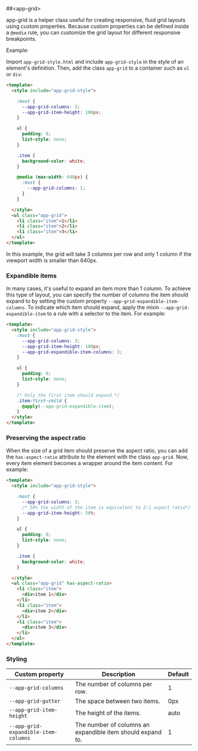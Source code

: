 ##&lt;app-grid&gt;

app-grid is a helper class useful for creating responsive, fluid grid layouts using custom properties.
Because custom properties can be defined inside a `@media` rule, you can customize the grid layout
for different responsive breakpoints.

Example:

Import `app-grid-style.html` and include `app-grid-style` in the style of an element's definition.
Then, add the class `app-grid` to a container such as `ul` or `div`:

```html
<template>
  <style include="app-grid-style">

    :host {
      --app-grid-columns: 3;
      --app-grid-item-height: 100px;
    }

    ul {
      padding: 0;
      list-style: none;
    }

    .item {
      background-color: white;
    }

    @media (max-width: 640px) {
      :host {
        --app-grid-columns: 1;
      }
    }

  </style>
  <ul class="app-grid">
    <li class="item">1</li>
    <li class="item">2</li>
    <li class="item">3</li>
  </ul>
</template>
```

In this example, the grid  will take 3 columns per row and only 1 column if the viewport width is
smaller than 640px.

### Expandible items

In many cases, it's useful to expand an item more than 1 column. To achieve this type of layout,
you can specify the number of columns the item should expand to by setting the custom property
`--app-grid-expandible-item-columns`. To indicate which item should expand, apply the mixin
`--app-grid-expandible-item` to a rule with a selector to the item. For example:

```html
<template>
  <style include="app-grid-style">
    :host {
      --app-grid-columns: 3;
      --app-grid-item-height: 100px;
      --app-grid-expandible-item-columns: 3;
    }

    ul {
      padding: 0;
      list-style: none;
    }

    /* Only the first item should expand */
    .item:first-child {
      @apply(--app-grid-expandible-item);
    }
  </style>
</template>
```

### Preserving the aspect ratio

When the size of a grid item should preserve the aspect ratio, you can add the `has-aspect-ratio`
attribute to the element with the class `app-grid`. Now, every item element becomes a wrapper around
the item content. For example:

```html
<template>
  <style include="app-grid-style">

    :host {
      --app-grid-columns: 3;
      /* 50% the width of the item is equivalent to 2:1 aspect ratio*/
      --app-grid-item-height: 50%;
    }

    ul {
      padding: 0;
      list-style: none;
    }

    .item {
      background-color: white;
    }

  </style>
  <ul class="app-grid" has-aspect-ratio>
    <li class="item">
      <div>item 1</div>
    </li>
    <li class="item">
      <div>item 2</div>
    </li>
    <li class="item">
      <div>item 3</div>
    </li>
  </ul>
</template>
```

### Styling

Custom property                               | Description                                                | Default
----------------------------------------------|------------------------------------------------------------|------------------
`--app-grid-columns`                          | The number of columns per row.                             | 1
`--app-grid-gutter`                           | The space between two items.                               | 0px
`--app-grid-item-height`                      | The height of the items.                                   | auto
`--app-grid-expandible-item-columns`          | The number of columns an expandible item should expand to. | 1
